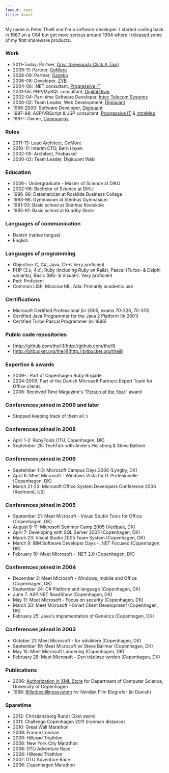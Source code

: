 ```yaml
---
layout: page
title: About
---
```


My name is Peter Theill and I'm a software developer. I started coding back in 1987 on a C64 but got more serious around 1994 where I released some of my first shareware products.

### Work

* 2011-Today: Partner, [Drivr (previously Click A Taxi)](http://drivr.com)
* 2009-11: Partner, [GoMore](http://gomore.dk)
* 2008-09: Partner, [Gazebo](http://gzb.dk)
* 2006-08: Developer, [ZYB](http://zyb.com)
* 2004-06: .NET consultant, [Progressive IT](http://www.progressive.dk)
* 2001-05: PHP/MySQL consultant, [Digital River](http://www.digitalriver.com)
* 2002-04: Part-time Software Developer, [Intec Telecom Systems](http://www.intec-telecom-systems.com)
* 2000-02: Team Leader, Web Development, [Digiquant](http://www.digiquant.com)
* 1998-2000: Software Developer, [Digiquant](http://www.digiquant.com)
* 1997-98: ASP/VBScript & JSP consultant, [Progressive IT](http://www.progressive.dk) & [IntraMed](http://www.intramed.dk)
* 1997-: Owner, [Commanigy](http://commanigy.com)


### Roles

* 2011-13: Lead Architect, GoMore
* 2010-11: Interim CTO, Børn i byen
* 2002-05: Architect, Filebasket
* 2000-02: Team Leader, Digiquant Web


### Education

* 2006-: Undergraduate - Master of Science at DIKU
* 2002-06: Bachelor of Science at DIKU
* 1996-98: Datamatician at Roskilde Business College
* 1993-96: Gymnasium at Stenhus Gymnasium
* 1991-93: Basic school at Stenhus Kostskole
* 1985-91: Basic school at Kundby Skole

### Languages of communication

* Danish (native tongue)
* English


### Languages of programming

* Objective-C, C#, Java, C++: Very proficient
* PHP (3.x, 4.x), Ruby (including Ruby on Rails), Pascal (Turbo- &amp; Delphi variants), Basic (MS- 
&amp; Visual-): Very proficient
* Perl: Proficient
* Common LISP, Moscow ML, Ada: Primarily academic use


### Certifications

* Microsoft Certified Professional (in 2005, exams 70-320, 70-315)
* Certified Java Programmer for the Java 2 Platform (in 2001)
* Certified Turbo Pascal Programmer (in 1996)


### Public code repositories

* [http://github.com/theill](http://github.com/theill)
* [http://bitbucket.org/theill](http://bitbucket.org/theill)


### Expertise & awards

* 2009- : Part of Copenhagen Ruby Brigade
* 2004-2006: Part of the Danish Microsoft Partners Expert Team for Office clients
* 2006: Received Time Magazine's "[Person of the Year](http://en.wikipedia.org/wiki/You_(Time_Person_of_the_Year))" award


### Conferences joined in 2009 and later

* Stopped keeping track of them all :)


### Conferences joined in 2008

* April 1-2: RubyFools (ITU, Copenhagen, DK)
* September 28: TechTalk with Anders Hejlsberg &amp; Steve Ballmer


### Conferences joined in 2006

* September 1-3: Microsoft Campus Days 2006 (Lyngby, DK)
* April 6: Meet Microsoft - Windows Vista for IT Profesionelle (Copenhagen, DK)
* March 21-23: Microsoft Office System Developers Conference 2006 (Redmond, US)


### Conferences joined in 2005

* September 21: Meet Microsoft - Visual Studio Tools for Office (Copenhagen, DK)
* August 8-11: Microsoft Summer Camp 2005 (Vedb<span lang="da">æ</span>k, DK)
* April 7: Developing with SQL Server 2005 (Copenhagen, DK)
* March 23: Visual Studio 2005 Team System (Copenhagen, DK)
* March 9: IBM Software Developer Days - .NET Focused (Copenhagen, DK)
* February 10: Meet Microsoft - .NET 2.0 (Copenhagen, DK)


### Conferences joined in 2004

* December 2: Meet Microsoft - Windows, mobile and Office (Copenhagen, DK)
* September 24: C# Platform and language (Copenhagen, DK)
* June 7: ASP.NET RoadShow (Copenhagen, DK)
* May 11: Meet Microsoft - Focus on security (Copenhagen, DK)
* March 30: Meet Microsoft - Smart Client Development (Copenhagen, DK)
* February 25: Java&#39;s implementation of Generics (Copenhagen, DK)


### Conferences joined in 2003

* October 21: Meet Microsoft - for udviklere (Copenhagen, DK)
* September 19: Meet Microsoft w/ Steve Ballmer (Copenhagen, DK)
* May 15: Meet Microsoft Lancering (Copenhagen, DK)
* February 28: Meet Microsoft - Den tr&aring;dl&oslash;se verden (Copenhagen, DK)


### Publications

* 2006: <a href="/publications/authx.pdf">Authorization in XML Store</a> for Department of Computer Science, University of Copenhagen
* 1998: <a href="/publications/billetbestilling.pdf">Billetbestillingssystem</a> for Nordisk Film Biografer (in Danish)


### Sparetime

* 2012: Christiansborg Rundt (2km swim)
* 2011: Challenge Copenhagen 2011 (ironman distance)
* 2010: Great Wall Marathon
* 2009: France Ironman
* 2009: Hillerød Triathlon
* 2008: New York City Marathon
* 2008: DTU Adventure Race
* 2008: Hillerød Triathlon
* 2007: DTU Adventure Race
* 2006: Copenhagen Marathon
